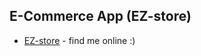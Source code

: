 ## E-Commerce App (EZ-store)

- [EZ-store](https://ez-store-bkaigk2rg-elis-projects-3de37152.vercel.app/) - find me online :)
